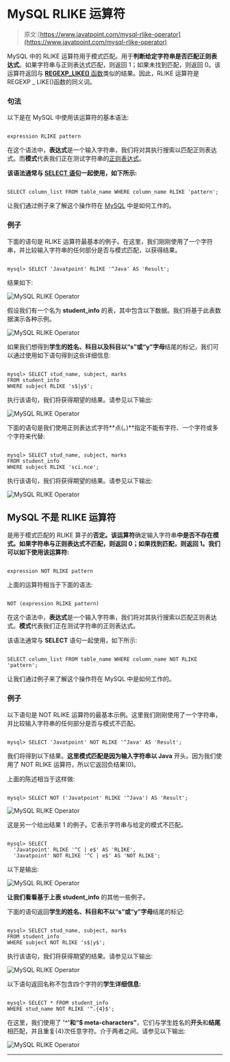 # MySQL RLIKE 运算符

> 原文:[https://www.javatpoint.com/mysql-rlike-operator](https://www.javatpoint.com/mysql-rlike-operator)

MySQL 中的 RLIKE 运算符用于模式匹配。用于**判断给定字符串是否匹配正则表达式**。如果字符串与正则表达式匹配，则返回 1；如果未找到匹配，则返回 0。该运算符返回与 [**REGEXP_LIKE()** 函数](https://www.javatpoint.com/mysql-regexp-like-function)类似的结果。因此，RLIKE 运算符是 REGEXP _ LIKE()函数的同义词。

### 句法

以下是在 MySQL 中使用该运算符的基本语法:

```

expression RLIKE pattern

```

在这个语法中，**表达式**是一个输入字符串，我们将对其执行搜索以匹配正则表达式。而**模式**代表我们正在测试字符串的[正则表达式](mysql-regular-expressions)。

**该语法通常与 [SELECT 语句](https://www.javatpoint.com/mysql-select)一起使用，如下所示:**

```

SELECT column_list FROM table_name WHERE column_name RLIKE 'pattern';  

```

让我们通过例子来了解这个操作符在 [MySQL](https://www.javatpoint.com/mysql-tutorial) 中是如何工作的。

### 例子

下面的语句是 RLIKE 运算符最基本的例子。在这里，我们刚刚使用了一个字符串，并比较输入字符串的任何部分是否与模式匹配，以获得结果。

```

mysql> SELECT 'Javatpoint' RLIKE '^Java' AS 'Result';

```

结果如下:

![MySQL RLIKE Operator](../Images/d7342c8eaade696304323d0e1d4545fd.png)

假设我们有一个名为 **student_info** 的表，其中包含以下数据。我们将基于此表数据演示各种示例。

![MySQL RLIKE Operator](../Images/e6ca8de91c96bccf30a867fb829ad467.png)

如果我们想得到**学生的姓名、科目以及科目以“s”或“y”字母**结尾的标记，我们可以通过使用如下语句得到这些详细信息:

```

mysql> SELECT stud_name, subject, marks
FROM student_info 
WHERE subject RLIKE 's$|y$';

```

执行该语句，我们将获得期望的结果。请参见以下输出:

![MySQL RLIKE Operator](../Images/93dcb100b3acb4adfab5069f63fcba3e.png)

下面的语句是我们使用正则表达式字符**点(。)**指定不能有字符、一个字符或多个字符来代替:

```

mysql> SELECT stud_name, subject, marks
FROM student_info 
WHERE subject RLIKE 'sci.nce';

```

执行该语句，我们将获得期望的结果。请参见以下输出:

![MySQL RLIKE Operator](../Images/2ffca5a8a272b9e1dae8a9033324c03b.png)

## MySQL 不是 RLIKE 运算符

是用于模式匹配的 RLIKE 算子的**否定。该运算符**确定输入字符串**中是否不存在模式。如果字符串与正则表达式不匹配，则返回 0；如果找到匹配，则返回 1。我们可以如下使用该运算符:**

```

expression NOT RLIKE pattern

```

上面的运算符相当于下面的语法:

```

NOT (expression RLIKE pattern) 

```

在这个语法中，**表达式**是一个输入字符串，我们将对其执行搜索以匹配正则表达式。**模式**代表我们正在测试字符串的正则表达式。

该语法通常与 **SELECT** 语句一起使用，如下所示:

```

SELECT column_list FROM table_name WHERE column_name NOT RLIKE 'pattern';  

```

让我们通过例子来了解这个操作符在 MySQL 中是如何工作的。

### 例子

以下语句是 NOT RLIKE 运算符的最基本示例。这里我们刚刚使用了一个字符串，并比较输入字符串的任何部分是否与模式不匹配。

```

mysql> SELECT 'Javatpoint' NOT RLIKE '^Java' AS 'Result';

```

我们将得到以下结果。**这里模式匹配是因为输入字符串以 Java** 开头。因为我们使用了 NOT RLIKE 运算符，所以它返回负结果(0)。

上面的陈述相当于这样做:

```

mysql> SELECT NOT ('Javatpoint' RLIKE '^Java') AS 'Result';

```

![MySQL RLIKE Operator](../Images/d847298be7f8ed1e6b730eff707ed318.png)

这是另一个给出结果 1 的例子。它表示字符串与给定的模式不匹配。

```

mysql> SELECT 
  'Javatpoint' RLIKE '^C | e$' AS 'RLIKE',
  'Javatpoint' NOT RLIKE '^C | e$' AS 'NOT RLIKE';

```

以下是输出:

![MySQL RLIKE Operator](../Images/d3026247f322cb070fc5cfc715f3280b.png)

**让我们看看基于上表 student_info** 的其他一些例子。

下面的语句返回**学生的姓名、科目和不以“s”或“y”字母**结尾的标记:

```

mysql> SELECT stud_name, subject, marks
FROM student_info 
WHERE subject NOT RLIKE 's$|y$';

```

执行该语句，我们将获得期望的结果。请参见以下输出:

![MySQL RLIKE Operator](../Images/79ebb20559b14374092d001d001ce099.png)

以下语句返回名称不包含四个字符的**学生详细信息:**

```

mysql> SELECT * FROM student_info 
WHERE stud_name NOT RLIKE '^.{4}$';

```

在这里，我们使用了 **'^'和“$ meta-characters”**，它们与学生姓名的**开头**和**结尾**相匹配，并且重复{4}次任意字符。介于两者之间。请参见以下输出:

![MySQL RLIKE Operator](../Images/c348da17650d31dfd5b3648c48bd0c05.png)

* * *